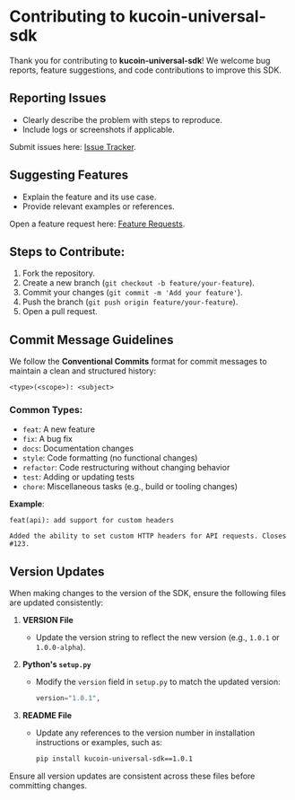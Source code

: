 # Contributing to kucoin-universal-sdk

Thank you for contributing to **kucoin-universal-sdk**! We welcome bug reports, feature suggestions, and code contributions to improve this SDK.

## Reporting Issues

- Clearly describe the problem with steps to reproduce.
- Include logs or screenshots if applicable.

Submit issues here: [Issue Tracker](https://github.com/Kucoin/kucoin-universal-sdk/issues).

## Suggesting Features

- Explain the feature and its use case.
- Provide relevant examples or references.

Open a feature request here: [Feature Requests](https://github.com/Kucoin/kucoin-universal-sdk/issues).

## Steps to Contribute:
1. Fork the repository.  
2. Create a new branch (`git checkout -b feature/your-feature`).  
3. Commit your changes (`git commit -m 'Add your feature'`).  
4. Push the branch (`git push origin feature/your-feature`).  
5. Open a pull request.  

## Commit Message Guidelines

We follow the **Conventional Commits** format for commit messages to maintain a clean and structured history:

```
<type>(<scope>): <subject>
```

### Common Types:
- `feat`: A new feature
- `fix`: A bug fix
- `docs`: Documentation changes
- `style`: Code formatting (no functional changes)
- `refactor`: Code restructuring without changing behavior
- `test`: Adding or updating tests
- `chore`: Miscellaneous tasks (e.g., build or tooling changes)

**Example**:

```
feat(api): add support for custom headers

Added the ability to set custom HTTP headers for API requests. Closes #123.
```

## **Version Updates**

When making changes to the version of the SDK, ensure the following files are updated consistently:

1. **VERSION File**
   - Update the version string to reflect the new version (e.g., `1.0.1` or `1.0.0-alpha`).
   
2. **Python's `setup.py`**
   - Modify the `version` field in `setup.py` to match the updated version:
     ```python
     version="1.0.1",
     ```

3. **README File**
   - Update any references to the version number in installation instructions or examples, such as:
     ```bash
     pip install kucoin-universal-sdk==1.0.1
     ```

Ensure all version updates are consistent across these files before committing changes.
